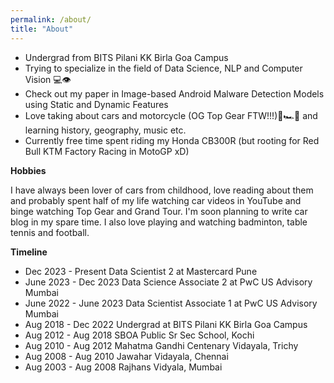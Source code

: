 ```yaml
---
permalink: /about/
title: "About"
---
```


- Undergrad from BITS Pilani KK Birla Goa Campus
- Trying to specialize in the field of Data Science, NLP and Computer Vision 💻👁
- Check out my paper in Image-based Android Malware Detection Models using Static and Dynamic Features
- Love taking about cars and motorcycle (OG Top Gear FTW!!!)🚗🏎🚙 and learning history, geography, music etc.
- Currently free time spent riding my Honda CB300R (but rooting for Red Bull KTM Factory Racing in MotoGP xD)


**Hobbies**

I have always been lover of cars from childhood, love reading about them and probably spent half of my life watching car videos in YouTube and binge watching Top Gear and Grand Tour. I&#39;m soon planning to write car blog in my spare time. I also love playing and watching badminton, table tennis and football.

**Timeline**
- Dec 2023 - Present       Data Scientist 2 at Mastercard Pune
- June 2023 - Dec 2023     Data Science Associate 2 at PwC US Advisory Mumbai
- June 2022 - June 2023    Data Scientist Associate 1 at PwC US Advisory Mumbai
- Aug 2018 - Dec 2022      Undergrad at BITS Pilani KK Birla Goa Campus
- Aug 2012 - Aug 2018      SBOA Public Sr Sec School, Kochi
- Aug 2010 - Aug 2012      Mahatma Gandhi Centenary Vidayala, Trichy
- Aug 2008 - Aug 2010      Jawahar Vidayala, Chennai
- Aug 2003 - Aug 2008      Rajhans Vidyala, Mumbai

